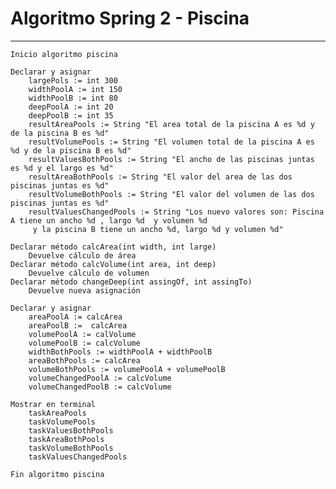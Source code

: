 # Algoritmo Spring 2 - Piscina    
___

    Inicio algoritmo piscina
   
    Declarar y asignar  
        largePols := int 300
        widthPoolA := int 150
        widthPoolB := int 80
        deepPoolA := int 20
        deepPoolB := int 35
        resultAreaPools := String "El area total de la piscina A es %d y de la piscina B es %d"
        resultVolumePools := String "El volumen total de la piscina A es %d y de la piscina B es %d"
        resultValuesBothPools := String "El ancho de las piscinas juntas es %d y el largo es %d"
        resultAreaBothPools := String "El valor del area de las dos piscinas juntas es %d"
        resultVolumeBothPools := String "El valor del volumen de las dos piscinas juntas es %d"
        resultValuesChangedPools := String "Los nuevo valores son: Piscina A tiene un ancho %d , largo %d  y volumen %d  
         y la piscina B tiene un ancho %d, largo %d y volumen %d"      

    Declarar método calcArea(int width, int large)
        Devuelve cálculo de área
    Declarar método calcVolume(int area, int deep)
        Devuelve cálculo de volumen
    Declarar método changeDeep(int assingOf, int assingTo)
        Devuelve nueva asignación  

    Declarar y asignar  
        areaPoolA := calcArea 
        areaPoolB :=  calcArea
        volumePoolA := calVolume
        volumePoolB := calcVolume
        widthBothPools := widthPoolA + widthPoolB
        areaBothPools := calcArea
        volumeBothPools := volumePoolA + volumePoolB
        volumeChangedPoolA := calcVolume
        volumeChangedPoolB := calcVolume  

    Mostrar en terminal  
        taskAreaPools 
        taskVolumePools
        taskValuesBothPools
        taskAreaBothPools
        taskVolumeBothPools
        taskValuesChangedPools

    Fin algoritmo piscina